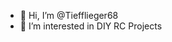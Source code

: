 - 👋 Hi, I’m @Tiefflieger68
- 👀 I’m interested in DIY RC Projects


<!---
Tiefflieger68/Tiefflieger68 is a ✨ special ✨ repository because its `README.md` (this file) appears on your GitHub profile.
You can click the Preview link to take a look at your changes.
--->
